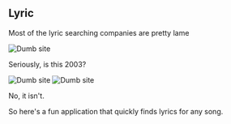 Lyric
-----

Most of the lyric searching companies are pretty lame

![Dumb site](https://www.dropbox.com/s/colk002n94zz0mf/Screenshot%202014-07-09%2014.05.57.png)

Seriously, is this 2003?

![Dumb site](https://www.dropbox.com/s/oayb2gh54glzjsq/Screenshot%202014-07-09%2014.05.47.png)
![Dumb site](https://www.dropbox.com/s/pqiidvvobz6eu1z/Screenshot%202014-07-09%2014.06.05.png)

No, it isn't.

So here's a fun application that quickly finds lyrics for any song.
